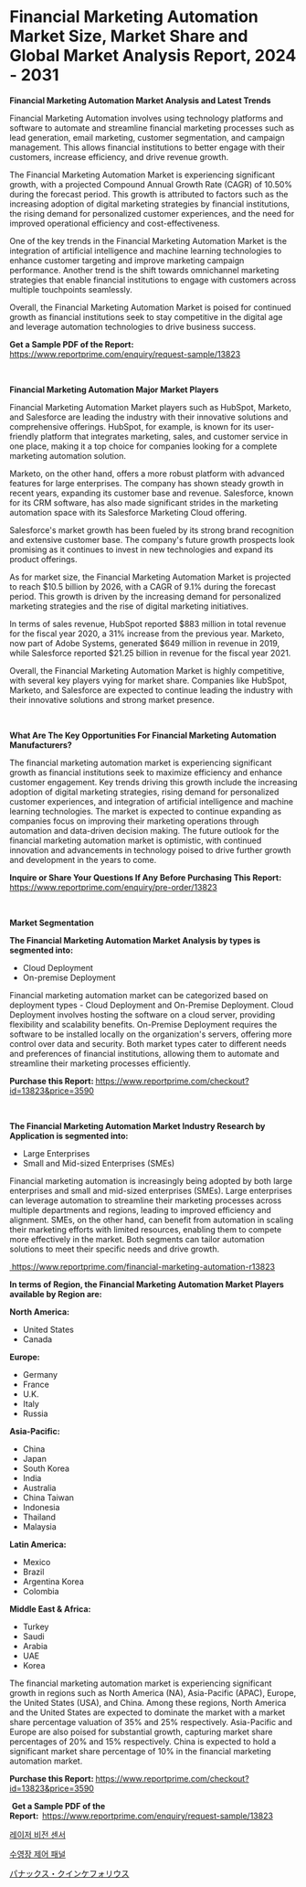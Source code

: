 <p><h1>Financial Marketing Automation Market Size, Market Share and Global Market Analysis Report, 2024 - 2031</h1></p><p><strong>Financial Marketing Automation Market Analysis and Latest Trends</strong></p>
<p><p>Financial Marketing Automation involves using technology platforms and software to automate and streamline financial marketing processes such as lead generation, email marketing, customer segmentation, and campaign management. This allows financial institutions to better engage with their customers, increase efficiency, and drive revenue growth.</p><p>The Financial Marketing Automation Market is experiencing significant growth, with a projected Compound Annual Growth Rate (CAGR) of 10.50% during the forecast period. This growth is attributed to factors such as the increasing adoption of digital marketing strategies by financial institutions, the rising demand for personalized customer experiences, and the need for improved operational efficiency and cost-effectiveness.</p><p>One of the key trends in the Financial Marketing Automation Market is the integration of artificial intelligence and machine learning technologies to enhance customer targeting and improve marketing campaign performance. Another trend is the shift towards omnichannel marketing strategies that enable financial institutions to engage with customers across multiple touchpoints seamlessly.</p><p>Overall, the Financial Marketing Automation Market is poised for continued growth as financial institutions seek to stay competitive in the digital age and leverage automation technologies to drive business success.</p></p>
<p><strong>Get a Sample PDF of the Report:&nbsp;</strong> <a href="https://www.reportprime.com/enquiry/request-sample/13823">https://www.reportprime.com/enquiry/request-sample/13823</a></p>
<p>&nbsp;</p>
<p><strong>Financial Marketing Automation Major Market Players</strong></p>
<p><p>Financial Marketing Automation Market players such as HubSpot, Marketo, and Salesforce are leading the industry with their innovative solutions and comprehensive offerings. HubSpot, for example, is known for its user-friendly platform that integrates marketing, sales, and customer service in one place, making it a top choice for companies looking for a complete marketing automation solution.</p><p>Marketo, on the other hand, offers a more robust platform with advanced features for large enterprises. The company has shown steady growth in recent years, expanding its customer base and revenue. Salesforce, known for its CRM software, has also made significant strides in the marketing automation space with its Salesforce Marketing Cloud offering.</p><p>Salesforce's market growth has been fueled by its strong brand recognition and extensive customer base. The company's future growth prospects look promising as it continues to invest in new technologies and expand its product offerings.</p><p>As for market size, the Financial Marketing Automation Market is projected to reach $10.5 billion by 2026, with a CAGR of 9.1% during the forecast period. This growth is driven by the increasing demand for personalized marketing strategies and the rise of digital marketing initiatives.</p><p>In terms of sales revenue, HubSpot reported $883 million in total revenue for the fiscal year 2020, a 31% increase from the previous year. Marketo, now part of Adobe Systems, generated $649 million in revenue in 2019, while Salesforce reported $21.25 billion in revenue for the fiscal year 2021.</p><p>Overall, the Financial Marketing Automation Market is highly competitive, with several key players vying for market share. Companies like HubSpot, Marketo, and Salesforce are expected to continue leading the industry with their innovative solutions and strong market presence.</p></p>
<p>&nbsp;</p>
<p><strong>What Are The Key Opportunities For Financial Marketing Automation Manufacturers?</strong></p>
<p><p>The financial marketing automation market is experiencing significant growth as financial institutions seek to maximize efficiency and enhance customer engagement. Key trends driving this growth include the increasing adoption of digital marketing strategies, rising demand for personalized customer experiences, and integration of artificial intelligence and machine learning technologies. The market is expected to continue expanding as companies focus on improving their marketing operations through automation and data-driven decision making. The future outlook for the financial marketing automation market is optimistic, with continued innovation and advancements in technology poised to drive further growth and development in the years to come.</p></p>
<p><strong>Inquire or Share Your Questions If Any Before Purchasing This Report:</strong> <a href="https://www.reportprime.com/enquiry/pre-order/13823">https://www.reportprime.com/enquiry/pre-order/13823</a></p>
<p>&nbsp;</p>
<p><strong>Market Segmentation</strong></p>
<p><strong>The Financial Marketing Automation Market Analysis by types is segmented into:</strong></p>
<p><ul><li>Cloud Deployment</li><li>On-premise Deployment</li></ul></p>
<p><p>Financial marketing automation market can be categorized based on deployment types - Cloud Deployment and On-Premise Deployment. Cloud Deployment involves hosting the software on a cloud server, providing flexibility and scalability benefits. On-Premise Deployment requires the software to be installed locally on the organization's servers, offering more control over data and security. Both market types cater to different needs and preferences of financial institutions, allowing them to automate and streamline their marketing processes efficiently.</p></p>
<p><strong>Purchase this Report:&nbsp;</strong><a href="https://www.reportprime.com/checkout?id=13823&price=3590">https://www.reportprime.com/checkout?id=13823&price=3590</a></p>
<p>&nbsp;</p>
<p><strong>The Financial Marketing Automation Market Industry Research by Application is segmented into:</strong></p>
<p><ul><li>Large Enterprises</li><li>Small and Mid-sized Enterprises (SMEs)</li></ul></p>
<p><p>Financial marketing automation is increasingly being adopted by both large enterprises and small and mid-sized enterprises (SMEs). Large enterprises can leverage automation to streamline their marketing processes across multiple departments and regions, leading to improved efficiency and alignment. SMEs, on the other hand, can benefit from automation in scaling their marketing efforts with limited resources, enabling them to compete more effectively in the market. Both segments can tailor automation solutions to meet their specific needs and drive growth.</p></p>
<p><a href="https://www.reportprime.com/financial-marketing-automation-r13823">&nbsp;https://www.reportprime.com/financial-marketing-automation-r13823</a></p>
<p><strong>In terms of Region, the Financial Marketing Automation Market Players available by Region are:</strong></p>
<p>
    <p> <strong> North America: </strong>
        <ul>
            <li>United States</li>
            <li>Canada</li>
        </ul>
        </p> 
    <p> <strong> Europe: </strong>
        <ul>
            <li>Germany</li>
            <li>France</li>
            <li>U.K.</li>
            <li>Italy</li>
            <li>Russia</li>
        </ul>
        </p> 
    <p> <strong> Asia-Pacific: </strong>
        <ul>
            <li>China</li>
            <li>Japan</li>
            <li>South Korea</li>
            <li>India</li>
            <li>Australia</li>
            <li>China Taiwan</li>
            <li>Indonesia</li>
            <li>Thailand</li>
            <li>Malaysia</li>
        </ul>
        </p> 
    <p> <strong> Latin America: </strong>
        <ul>
            <li>Mexico</li>
            <li>Brazil</li>
            <li>Argentina Korea</li>
            <li>Colombia</li>
        </ul>
        </p> 
    <p> <strong> Middle East & Africa: </strong>
        <ul>
            <li>Turkey</li>
            <li>Saudi</li>
            <li>Arabia</li>
            <li>UAE</li>
            <li>Korea</li>
        </ul>
    </p>
    </p>
<p><p>The financial marketing automation market is experiencing significant growth in regions such as North America (NA), Asia-Pacific (APAC), Europe, the United States (USA), and China. Among these regions, North America and the United States are expected to dominate the market with a market share percentage valuation of 35% and 25% respectively. Asia-Pacific and Europe are also poised for substantial growth, capturing market share percentages of 20% and 15% respectively. China is expected to hold a significant market share percentage of 10% in the financial marketing automation market.</p></p>
<p><strong>Purchase this Report: </strong><a href="https://www.reportprime.com/checkout?id=13823&price=3590">https://www.reportprime.com/checkout?id=13823&price=3590</a></p>
<p>&nbsp;<strong>Get a Sample PDF of the Report:&nbsp;&nbsp;</strong><a href="https://www.reportprime.com/enquiry/request-sample/13823">https://www.reportprime.com/enquiry/request-sample/13823</a></p>
<p><strong></strong></p>
<p><p><a href="https://medium.com/@thadnader1941/%EB%A0%88%EC%9D%B4%EC%A0%80-%EB%B9%84%EC%A0%84-%EC%84%BC%EC%84%9C-%EC%8B%9C%EC%9E%A5-2031%EB%85%84%EA%B9%8C%EC%A7%80%EC%9D%98-%EC%B6%94%EC%84%B8-%EC%98%88%EC%B8%A1-%EB%B0%8F-%EA%B2%BD%EC%9F%81-%EB%B6%84%EC%84%9D-4c8b2999f4a6">레이저 비전 센서</a></p><p><a href="https://medium.com/@lottierunte44/%EC%88%98%EC%98%81%EC%9E%A5-%EC%A0%9C%EC%96%B4%ED%8C%90-%EC%8B%9C%EC%9E%A5-%EA%B7%9C%EB%AA%A8-%EB%B0%8F-%EC%8B%9C%EC%9E%A5-%EB%8F%99%ED%96%A5-2024%EB%85%84%EB%B6%80%ED%84%B0-2031%EB%85%84%EA%B9%8C%EC%A7%80%EC%9D%98-%EC%82%B0%EC%97%85-%EC%A0%84%EB%B0%98%EC%A0%81%EC%9D%B8-%EA%B0%9C%EC%9A%94-172a333d471a">수영장 제어 패널</a></p><p><a href="https://medium.com/@sebastianhodges1/%E3%83%91%E3%83%8A%E3%83%83%E3%82%AF%E3%82%B9-%E3%82%AF%E3%82%A4%E3%83%B3%E3%82%AF%E3%82%A8%E3%83%95%E3%82%A9%E3%83%AA%E3%82%A6%E3%82%B9%E5%B8%82%E5%A0%B4-%E7%AB%B6%E4%BA%89%E5%88%86%E6%9E%90-%E5%B8%82%E5%A0%B4%E5%8B%95%E5%90%91-2031%E5%B9%B4%E3%81%BE%E3%81%A7%E3%81%AE%E4%BA%88%E6%B8%AC-36108172ee1a">パナックス・クインケフォリウス</a></p></p>
